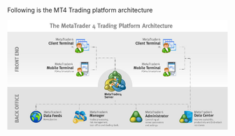 Following is the MT4 Trading platform architecture

![Alt text](/Documents/mt4-architecture.jpg "MetaTrader 4")
